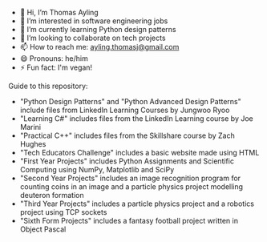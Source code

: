 - 👋 Hi, I’m Thomas Ayling
- 👀 I’m interested in software engineering jobs
- 🌱 I’m currently learning Python design patterns
- 💞️ I’m looking to collaborate on tech projects
- 📫 How to reach me: ayling.thomasj@gmail.com
- 😄 Pronouns: he/him
- ⚡ Fun fact: I'm vegan! 

Guide to this repository:
- "Python Design Patterns" and "Python Advanced Design Patterns" include files from LinkedIn Learning Courses by Jungwoo Ryoo
- "Learning C#" includes files from the LinkedIn Learning course by Joe Marini
- "Practical C++" includes files from the Skillshare course by Zach Hughes
- "Tech Educators Challenge" includes a basic website made using HTML 
- "First Year Projects" includes Python Assignments and Scientific Computing using NumPy, Matplotlib and SciPy
- "Second Year Projects" includes an image recognition program for counting coins in an image and a particle physics project modelling deuteron formation
- "Third Year Projects" includes a particle physics project and a robotics project using TCP sockets
- "Sixth Form Projects" includes a fantasy football project written in Object Pascal

<!---
tomjayling/tomjayling is a ✨ special ✨ repository because its `README.md` (this file) appears on your GitHub profile.
You can click the Preview link to take a look at your changes.
--->
